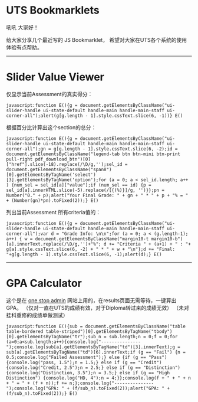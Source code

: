 # UTS Bookmarklets


吼吼 大家好！

给大家分享几个最近写的 JS Bookmarklet，
希望对大家在UTS各个系统的使用体验有点帮助。

-----------------------
# Slider Value Viewer




仅显示当前Assessment的真实得分：

```
javascript:function E(){g = document.getElementsByClassName("ui-slider-handle ui-state-default handle-main handle-main-staff ui-corner-all");alert(g[g.length - 1].style.cssText.slice(6, -1))} E()
```

根据百分比计算出这个section的总分：
```
javascript:function E(){g = document.getElementsByClassName("ui-slider-handle ui-state-default handle-main handle-main-staff ui-corner-all");gn = g[g.length - 1].style.cssText.slice(6, -2);id = document.getElementsByClassName("legend-tab btn btn-mini btn-print pull-right pdf_download_btn")[0]["href"].slice(-18).replace(/\D/g,'');sel_id = document.getElementsByClassName("span8")[0].getElementsByTagName('select')[3].getElementsByTagName('option');for (a = 0; a < sel_id.length; a++ ) {num_sel = sel_id[a]["value"];if (num_sel == id) {p = sel_id[a].innerHTML.slice(-5).replace(/[{(%)}]/g, '')}};pn = Number("0." + p);alert("Your Final Grade: " + gn + " * " + p + "% = " + (Number(gn)*pn).toFixed(2));} E()
```

列出当前Assessment 所有criteria值的：
```
javascript:function E(){g = document.getElementsByClassName("ui-slider-handle ui-state-default handle-main handle-main-staff ui-corner-all");var d = "Grade Info: \n\n";for (a = 0; a < (g.length-1); a++) { w = document.getElementsByClassName("margin10-t margin10-b")[a].innerText.replace(/\D/g,'')+"%"; d += "Criteria " + (a+1) + " : "+ g[a].style.cssText.slice(6, -2) + " * " + w + "\n"};d += "Final: "+g[g.length - 1].style.cssText.slice(6, -1);alert(d);} E()
```


-----------------------
# GPA Calculator

这个是在 [one stop admin](https://onestopadmin.uts.edu.au) 网站上用的，在results页面无需等待，一键算出GPA。
（仅对一直在UTS的成绩有效，对于Diploma转过来的成绩无效）
（未对挂科重修的成绩单做测试）

```
javascript:function E(){sub = document.getElementsByClassName("table table-bordered table-striped")[0].getElementsByTagName("tbody")[0].getElementsByTagName("tr");sub_n = sub.length;n = 0;f = 0;for (a=0;a<sub.length;a++){console.log("---------------");console.log(sub[a].getElementsByTagName("td")[3].innerText);g = sub[a].getElementsByTagName("td")[6].innerText;if (g == "Fail") {n = 0.5;console.log("Failed Assessment");} else {if (g == "Pass") {console.log("pass, 1.5");n = 1.5;} else if (g == "Credit") {console.log("Credit, 2.5");n = 2.5;} else if (g == "Distinction") {console.log("Distinction, 3.5");n = 3.5;} else if (g == "High Distinction") {console.log("HD, 4");n = 4;}};console.log(f + " + " + n + " = " + (f + n));f += n;};console.log("---------------");console.log("GPA: " + (f/sub_n).toFixed(2));alert("GPA: " + (f/sub_n).toFixed(2));} E()
```
